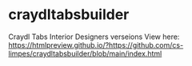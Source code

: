 # craydltabsbuilder
Craydl Tabs Interior Designers verseions
View here: https://htmlpreview.github.io/?https://github.com/cs-limpes/craydltabsbuilder/blob/main/index.html

